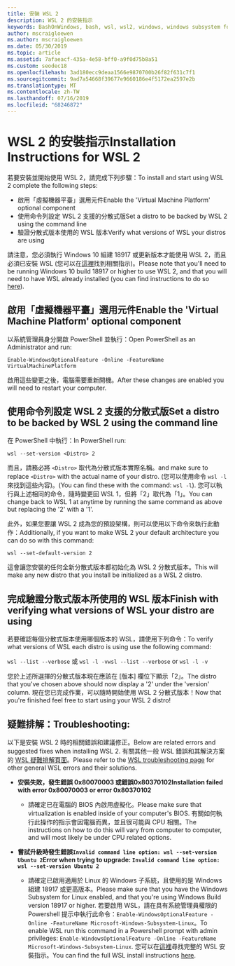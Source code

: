 ```yaml
---
title: 安裝 WSL 2
description: WSL 2 的安裝指示
keywords: BashOnWindows, bash, wsl, wsl2, windows, windows subsystem for linux, windowssubsystem, ubuntu, debian, suse, windows 10, 安裝
author: mscraigloewen
ms.author: mscraigloewen
ms.date: 05/30/2019
ms.topic: article
ms.assetid: 7afaeacf-435a-4e58-bff0-a9f0d75b8a51
ms.custom: seodec18
ms.openlocfilehash: 3ad180ecc9deaa1566e9870700b26f82f631c7f1
ms.sourcegitcommit: 9ad7a54668f39677e9660186e4f5172ea2597e2b
ms.translationtype: MT
ms.contentlocale: zh-TW
ms.lasthandoff: 07/16/2019
ms.locfileid: "68246872"
---
```

# <a name="installation-instructions-for-wsl-2"></a><span data-ttu-id="8a7b9-104">WSL 2 的安裝指示</span><span class="sxs-lookup"><span data-stu-id="8a7b9-104">Installation Instructions for WSL 2</span></span>

<span data-ttu-id="8a7b9-105">若要安裝並開始使用 WSL 2，請完成下列步驟：</span><span class="sxs-lookup"><span data-stu-id="8a7b9-105">To install and start using WSL 2 complete the following steps:</span></span>

- <span data-ttu-id="8a7b9-106">啟用「虛擬機器平臺」選用元件</span><span class="sxs-lookup"><span data-stu-id="8a7b9-106">Enable the 'Virtual Machine Platform' optional component</span></span>
- <span data-ttu-id="8a7b9-107">使用命令列設定 WSL 2 支援的分散式版</span><span class="sxs-lookup"><span data-stu-id="8a7b9-107">Set a distro to be backed by WSL 2 using the command line</span></span>
- <span data-ttu-id="8a7b9-108">驗證分散式版本使用的 WSL 版本</span><span class="sxs-lookup"><span data-stu-id="8a7b9-108">Verify what versions of WSL your distros are using</span></span>

<span data-ttu-id="8a7b9-109">請注意，您必須執行 Windows 10 組建 18917 或更新版本才能使用 WSL 2，而且必須已安裝 WSL (您可以在[這裡](./install-win10.md)找到相關指示)。</span><span class="sxs-lookup"><span data-stu-id="8a7b9-109">Please note that you'll need to be running Windows 10 build 18917 or higher to use WSL 2, and that you will need to have WSL already installed (you can find instructions to do so [here](./install-win10.md)).</span></span> 

## <a name="enable-the-virtual-machine-platform-optional-component"></a><span data-ttu-id="8a7b9-110">啟用「虛擬機器平臺」選用元件</span><span class="sxs-lookup"><span data-stu-id="8a7b9-110">Enable the 'Virtual Machine Platform' optional component</span></span>

<span data-ttu-id="8a7b9-111">以系統管理員身分開啟 PowerShell 並執行：</span><span class="sxs-lookup"><span data-stu-id="8a7b9-111">Open PowerShell as an Administrator and run:</span></span>

`Enable-WindowsOptionalFeature -Online -FeatureName VirtualMachinePlatform`

<span data-ttu-id="8a7b9-112">啟用這些變更之後，電腦需要重新開機。</span><span class="sxs-lookup"><span data-stu-id="8a7b9-112">After these changes are enabled you will need to restart your computer.</span></span>

## <a name="set-a-distro-to-be-backed-by-wsl-2-using-the-command-line"></a><span data-ttu-id="8a7b9-113">使用命令列設定 WSL 2 支援的分散式版</span><span class="sxs-lookup"><span data-stu-id="8a7b9-113">Set a distro to be backed by WSL 2 using the command line</span></span>

<span data-ttu-id="8a7b9-114">在 PowerShell 中執行：</span><span class="sxs-lookup"><span data-stu-id="8a7b9-114">In PowerShell run:</span></span>

`wsl --set-version <Distro> 2`

<span data-ttu-id="8a7b9-115">而且，請務必將 `<Distro>` 取代為分散式版本實際名稱。</span><span class="sxs-lookup"><span data-stu-id="8a7b9-115">and make sure to replace `<Distro>` with the actual name of your distro.</span></span> <span data-ttu-id="8a7b9-116">(您可以使用命令 `wsl -l` 來找到這些內容)。</span><span class="sxs-lookup"><span data-stu-id="8a7b9-116">(You can find these with the command: `wsl -l`).</span></span> <span data-ttu-id="8a7b9-117">您可以執行與上述相同的命令，隨時變更回 WSL 1，但將「2」取代為「1」。</span><span class="sxs-lookup"><span data-stu-id="8a7b9-117">You can change back to WSL 1 at anytime by running the same command as above but replacing the '2' with a '1'.</span></span>

<span data-ttu-id="8a7b9-118">此外，如果您要讓 WSL 2 成為您的預設架構，則可以使用以下命令來執行此動作：</span><span class="sxs-lookup"><span data-stu-id="8a7b9-118">Additionally, if you want to make WSL 2 your default architecture you can do so with this command:</span></span>

`wsl --set-default-version 2`

<span data-ttu-id="8a7b9-119">這會讓您安裝的任何全新分散式版本都初始化為 WSL 2 分散式版本。</span><span class="sxs-lookup"><span data-stu-id="8a7b9-119">This will make any new distro that you install be initialized as a WSL 2 distro.</span></span>

## <a name="finish-with-verifying-what-versions-of-wsl-your-distro-are-using"></a><span data-ttu-id="8a7b9-120">完成驗證分散式版本所使用的 WSL 版本</span><span class="sxs-lookup"><span data-stu-id="8a7b9-120">Finish with verifying what versions of WSL your distro are using</span></span>

<span data-ttu-id="8a7b9-121">若要確認每個分散式版本使用哪個版本的 WSL，請使用下列命令：</span><span class="sxs-lookup"><span data-stu-id="8a7b9-121">To verify what versions of WSL each distro is using use the following command:</span></span>

<span data-ttu-id="8a7b9-122">`wsl --list --verbose` 或 `wsl -l -v`</span><span class="sxs-lookup"><span data-stu-id="8a7b9-122">`wsl --list --verbose` or `wsl -l -v`</span></span>

<span data-ttu-id="8a7b9-123">您於上述所選擇的分散式版本現在應該在 [版本] 欄位下顯示「2」。</span><span class="sxs-lookup"><span data-stu-id="8a7b9-123">The distro that you've chosen above should now display a '2' under the 'version' column.</span></span> <span data-ttu-id="8a7b9-124">現在您已完成作業，可以隨時開始使用 WSL 2 分散式版本！</span><span class="sxs-lookup"><span data-stu-id="8a7b9-124">Now that you're finished feel free to start using your WSL 2 distro!</span></span> 

## <a name="troubleshooting"></a><span data-ttu-id="8a7b9-125">疑難排解：</span><span class="sxs-lookup"><span data-stu-id="8a7b9-125">Troubleshooting:</span></span> 

<span data-ttu-id="8a7b9-126">以下是安裝 WSL 2 時的相關錯誤和建議修正。</span><span class="sxs-lookup"><span data-stu-id="8a7b9-126">Below are related errors and suggested fixes when installing WSL 2.</span></span> <span data-ttu-id="8a7b9-127">有關其他一般 WSL 錯誤和其解決方案的 [WSL 疑難排解頁面](troubleshooting.md)。</span><span class="sxs-lookup"><span data-stu-id="8a7b9-127">Please refer to the [WSL troubleshooting page](troubleshooting.md) for other general WSL errors and their solutions.</span></span>

* <span data-ttu-id="8a7b9-128">**安裝失敗，發生錯誤 0x80070003 或錯誤0x80370102**</span><span class="sxs-lookup"><span data-stu-id="8a7b9-128">**Installation failed with error 0x80070003 or error 0x80370102**</span></span>
    * <span data-ttu-id="8a7b9-129">請確定已在電腦的 BIOS 內啟用虛擬化。</span><span class="sxs-lookup"><span data-stu-id="8a7b9-129">Please make sure that virtualization is enabled inside of your computer's BIOS.</span></span> <span data-ttu-id="8a7b9-130">有關如何執行此操作的指示會因電腦而異，並且很可能與 CPU 相關。</span><span class="sxs-lookup"><span data-stu-id="8a7b9-130">The instructions on how to do this will vary from computer to computer, and will most likely be under CPU related options.</span></span>
   
* <span data-ttu-id="8a7b9-131">**嘗試升級時發生錯誤`Invalid command line option: wsl --set-version Ubuntu 2`**</span><span class="sxs-lookup"><span data-stu-id="8a7b9-131">**Error when trying to upgrade: `Invalid command line option: wsl --set-version Ubuntu 2`**</span></span>
    * <span data-ttu-id="8a7b9-132">請確定已啟用適用於 Linux 的 Windows 子系統，且使用的是 Windows 組建 18917 或更高版本。</span><span class="sxs-lookup"><span data-stu-id="8a7b9-132">Please make sure that you have the Windows Subsystem for Linux enabled, and that you're using Windows Build version 18917 or higher.</span></span> <span data-ttu-id="8a7b9-133">若要啟用 WSL，請在具有系統管理員權限的 Powershell 提示中執行此命令：`Enable-WindowsOptionalFeature -Online -FeatureName Microsoft-Windows-Subsystem-Linux`。</span><span class="sxs-lookup"><span data-stu-id="8a7b9-133">To enable WSL run this command in a Powershell prompt with admin privileges: `Enable-WindowsOptionalFeature -Online -FeatureName Microsoft-Windows-Subsystem-Linux`.</span></span> <span data-ttu-id="8a7b9-134">您可以在[這裡](./install-win10.md)尋找完整的 WSL 安裝指示。</span><span class="sxs-lookup"><span data-stu-id="8a7b9-134">You can find the full WSL install instructions [here](./install-win10.md).</span></span>